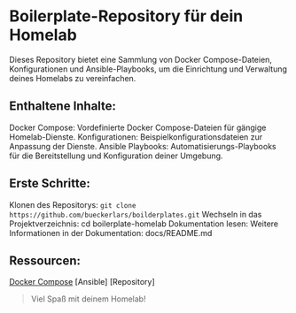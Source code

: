 # Boilerplate-Repository für dein Homelab

Dieses Repository bietet eine Sammlung von Docker Compose-Dateien, Konfigurationen und Ansible-Playbooks, um die Einrichtung und Verwaltung deines Homelabs zu vereinfachen.

## Enthaltene Inhalte:

Docker Compose: Vordefinierte Docker Compose-Dateien für gängige Homelab-Dienste.
Konfigurationen: Beispielkonfigurationsdateien zur Anpassung der Dienste.
Ansible Playbooks: Automatisierungs-Playbooks für die Bereitstellung und Konfiguration deiner Umgebung.

## Erste Schritte:

Klonen des Repositorys: `git clone https://github.com/bueckerlars/boilderplates.git`
Wechseln in das Projektverzeichnis: cd boilerplate-homelab
Dokumentation lesen: Weitere Informationen in der Dokumentation: docs/README.md

## Ressourcen:

[Docker Compose](https://docs.docker.com/compose/)
[Ansible]
[Repository]

> Viel Spaß mit deinem Homelab!

